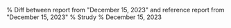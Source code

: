 % Diff between report from "December 15, 2023" and reference report from "December 15, 2023"
% Strudy
% December 15, 2023


